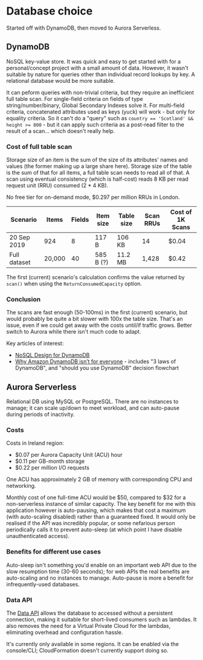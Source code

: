 # Database choice

Started off with DynamoDB, then moved to Aurora Serverless.

## DynamoDB

NoSQL key-value store. It was quick and easy to get started with for a personal/concept project with a small amount of data. However, it wasn't suitable by nature for queries other than individual record lookups by key. A relational database would be more suitable.

It can peform queries with non-trivial criteria, but they require an inefficient full table scan. For single-field criteria on fields of type string/number/binary, Global Secondary Indexes solve it. For multi-field criteria, concatenated attributes used as keys (yuck) will work - but only for equality criteria. So it can't do a "query" such as `country == 'Scotland' && height >= 800` - but it can apply such criteria as a post-read filter to the result of a scan... which doesn't really help.

### Cost of full table scan

Storage size of an item is the sum of the size of its attributes' names and values (the former making up a large share here). Storage size of the table is the sum of that for all items, a full table scan needs to read all of that. A scan using eventual consistency (which is half-cost) reads 8 KB per read request unit (RRU) consumed (2 \* 4 KB).

No free tier for on-demand mode, \$0.297 per million RRUs in London.

| Scenario     | Items  | Fields | Item size | Table size | Scan RRUs | Cost of 1K Scans |
| ------------ | ------ | ------ | --------- | ---------- | --------- | ---------------- |
| 20 Sep 2019  | 924    | 8      | 117 B     | 106 KB     | 14        | \$0.04           |
| Full dataset | 20,000 | 40     | 585 B (?) | 11.2 MB    | 1,428     | \$0.42           |

The first (current) scenario's calculation confirms the value returned by `scan()` when using the `ReturnConsumedCapacity` option.

### Conclusion

The scans are fast enough (50-100ms) in the first (current) scenario, but would probably be quite a bit slower with 100x the table size. That's an issue, even if we could get away with the costs until/if traffic grows. Better switch to Aurora while there isn't much code to adapt.

Key articles of interest:

- [NoSQL Design for DynamoDB](https://docs.aws.amazon.com/amazondynamodb/latest/developerguide/bp-general-nosql-design.html)
- [Why Amazon DynamoDB isn’t for everyone](https://read.acloud.guru/why-amazon-dynamodb-isnt-for-everyone-and-how-to-decide-when-it-s-for-you-aefc52ea9476) - includes "3 laws of DynamoDB", and "should you use DynamoDB" decision flowchart

## Aurora Serverless

Relational DB using MySQL or PostgreSQL. There are no instances to manage; it can scale up/down to meet workload, and can auto-pause during periods of inactivity.

### Costs

Costs in Ireland region:

- \$0.07 per Aurora Capacity Unit (ACU) hour
- \$0.11 per GB-month storage
- \$0.22 per million I/O requests

One ACU has approximately 2 GB of memory with corresponding CPU and networking.

Monthly cost of one full-time ACU would be \$50, compared to \$32 for a non-serverless instance of similar capacity. The key benefit for me with this application however is auto-pausing, which makes that cost a maximum (with auto-scaling disabled) rather than a guaranteed fixed. It would only be realised if the API was incredibly popular, or some nefarious person periodically calls it to prevent auto-sleep (at which point I have disable unauthenticated access).

### Benefits for different use cases

Auto-sleep isn't something you'd enable on an important web API due to the slow resumption time (30-60 seconds); for web APIs the real benefits are auto-scaling and no instances to manage. Auto-pause is more a benefit for infrequently-used databases.

### Data API

The [Data API](https://docs.aws.amazon.com/AmazonRDS/latest/AuroraUserGuide/data-api.html) allows the database to accessed without a persistent connection, making it suitable for short-lived consumers such as lambdas. It also removes the need for a Virtual Private Cloud for the lambdas, eliminating overhead and configuration hassle.

It's currently only available in some regions. It can be enabled via the console/CLI; CloudFormation doesn't currently support doing so.
